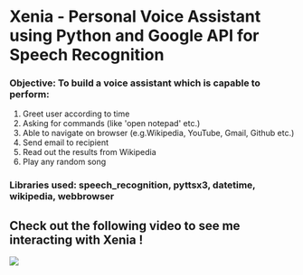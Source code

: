 # Xenia - Personal Voice Assistant using Python and Google API for Speech Recognition

### Objective: To build a voice assistant which is capable to perform:
1. Greet user according to time
2. Asking for commands (like 'open notepad' etc.)
3. Able to navigate on browser (e.g.Wikipedia, YouTube, Gmail, Github etc.)
4. Send email to recipient
5. Read out the results from Wikipedia
6. Play any random song

### Libraries used: speech_recognition, pyttsx3, datetime, wikipedia, webbrowser

## Check out the following video to see me interacting with Xenia !   

[![](https://cdn.dribbble.com/users/846370/screenshots/8331367/voice_ui_logo.jpg)](https://www.youtube.com/embed/2mfKQL5mjEk)
